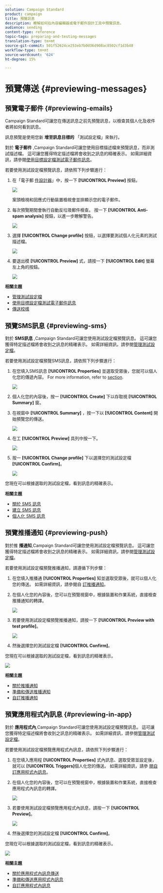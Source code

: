 ```yaml
---
solution: Campaign Standard
product: campaign
title: 預覽訊息
description: 瞭解如何在內容編輯器或電子郵件設計工具中預覽訊息。
audience: sending
content-type: reference
topic-tags: preparing-and-testing-messages
translation-type: tm+mt
source-git-commit: 501f52624ce253eb7b0d36d908ac8502cf1d3b48
workflow-type: tm+mt
source-wordcount: '624'
ht-degree: 15%

---
```



# 預覽傳送 {#previewing-messages}

## 預覽電子郵件 {#previewing-emails}

Campaign Standard可讓您在傳送訊息之前先預覽訊息，以檢查其個人化及收件者將如何看到訊息。

訊息預覽是使用您新 **增至訊息目標的** 「測試設定檔」來執行。

對於 **電子郵件** ,Campaign Standard可讓您使用目標描述檔來預覽訊息，而非測試描述檔。 這可讓您獲得特定描述檔將會收到之訊息的精確表示。 如需詳細資訊，請參閱[使用目標設定檔測試電子郵件訊息](../../sending/using/testing-messages-using-target.md)。

若要使用測試設定檔預覽訊息，請依照下列步驟進行：

1. 在「電子郵 [件設計器](../../designing/using/designing-content-in-adobe-campaign.md)」中，按一下 **[!UICONTROL Preview]** 按鈕。

   ![](assets/sending_preview.png)

   案頭檢視和回應式行動裝置檢視會並排顯示您的電子郵件。

1. 每次預覽期間會執行自動反垃圾郵件檢查。 按一下 **[!UICONTROL Anti-spam analysis]** 按鈕，以進一步瞭解警告。

   ![](assets/sending_anti-spam_analysis.png)

1. 選擇 **[!UICONTROL Change profile]** 按鈕，以選擇要測試個人化元素的測試描述檔。

   ![](assets/sending_test-profile.png)

1. 要退出模 **[!UICONTROL Preview]** 式，請按一下 **[!UICONTROL Edit]** 螢幕左上角的按鈕。

   ![](assets/sending_preview_edit.png)

**相關主題**

* [管理測試設定檔](../../audiences/using/managing-test-profiles.md)
* [使用目標設定檔測試電子郵件訊息](../../sending/using/testing-messages-using-target.md)
* [傳送校樣](../../sending/using/sending-proofs.md)

## 預覽SMS訊息 {#previewing-sms}

對於 **SMS訊息** ,Campaign Standard可讓您使用測試設定檔預覽訊息。 這可讓您獲得特定描述檔將會收到之訊息的精確表示。 如需詳細資訊，請參閱[管理測試設定檔](../../audiences/using/managing-test-profiles.md)。

若要使用測試設定檔預覽SMS訊息，請依照下列步驟進行：

1. 在您填入SMS訊息 **[!UICONTROL Properties]** 並選取受眾後，您就可以個人化您的傳遞內容。 For more information, refer to [section](../../channels/using/personalizing-sms-messages.md).

   ![](assets/sms_preview.png)

1. 個人化您的內容後，按一 **[!UICONTROL Create]** 下以存取視 **[!UICONTROL Summary]** 窗。

1. 在視窗中 **[!UICONTROL Summary]** ，按一下以 **[!UICONTROL Content]** 開始預覽您的傳送。

   ![](assets/sms_preview_2.png)

1. 在工 **[!UICONTROL Preview]** 具列中按一下。

   ![](assets/sms_preview_3.png)

1. 按一 **[!UICONTROL Change profile]** 下以選擇您的測試設定檔 **[!UICONTROL Confirm]**。

   ![](assets/sms_preview_4.png)

您現在可以根據選取的測試設定檔，看到訊息的精確表示。

**相關主題**

* [關於 SMS 訊息](../../channels/using/about-sms-messages.md)
* [建立 SMS 訊息](../../channels/using/creating-an-sms-message.md)
* [個人化 SMS 訊息](../../channels/using/personalizing-sms-messages.md)

## 預覽推播通知 {#previewing-push}

對於推 **播通知**,Campaign Standard可讓您使用測試設定檔預覽訊息。 這可讓您獲得特定描述檔將會收到之訊息的精確表示。 如需詳細資訊，請參閱[管理測試設定檔](../../audiences/using/managing-test-profiles.md)。

若要使用測試設定檔預覽推播通知，請遵循下列步驟：

1. 在您填入推播通 **[!UICONTROL Properties]** 知並選取受眾後，就可以個人化您的傳送。 如需詳細資訊，請參閱自 [訂推播通知](../../channels/using/customizing-a-push-notification.md)。

1. 在個人化您的內容後，您可以在預覽視窗中，根據裝置和作業系統，直接檢查推播通知的轉譯。

   ![](assets/push_preview.png)

1. 若要使用測試設定檔預覽推播通知，請按一下 **[!UICONTROL Preview with test profile]**。

   ![](assets/push_preview_2.png)

1. 然後選擇您的測試設定檔 **[!UICONTROL Confirm]**。

您現在可以根據選取的測試設定檔，看到訊息的精確表示。

![](assets/push_preview_3.png)

**相關主題**

* [關於推播通知](../../channels/using/about-push-notifications.md)
* [準備和傳送推播通知](../../channels/using/preparing-and-sending-a-push-notification.md)
* [自訂推播通知](../../channels/using/customizing-a-push-notification.md)

## 預覽應用程式內訊息 {#previewing-in-app}

對於 **應用程式內**,Campaign Standard可讓您使用測試設定檔預覽訊息。 這可讓您獲得特定描述檔將會收到之訊息的精確表示。 如需詳細資訊，請參閱[管理測試設定檔](../../audiences/using/managing-test-profiles.md)。

若要使用測試設定檔預覽應用程式內訊息，請依照下列步驟進行：

1. 在您填入應用程 **[!UICONTROL Properties]** 式內訊息、選取受眾並設定後，就可以 **[!UICONTROL Triggers]**&#x200B;個人化您的傳送。 如需詳細資訊，請參 [閱自訂應用程式內訊息](../../channels/using/customizing-an-in-app-message.md)。

1. 在個人化您的內容後，您可以在預覽視窗中，根據裝置和作業系統，直接檢查應用程式內訊息的轉譯。

   ![](assets/in_app_preview.png)

1. 若要使用測試設定檔預覽應用程式內訊息，請按一下 **[!UICONTROL Preview]**。

   ![](assets/in_app_preview_2.png)

1. 然後選擇您的測試設定檔 **[!UICONTROL Confirm]**。

您現在可以根據選取的測試設定檔，看到訊息的精確表示。

![](assets/in_app_preview_3.png)

**相關主題**

* [關於應用程式內訊息傳送](../../channels/using/about-in-app-messaging.md)
* [準備和傳送應用程式內訊息](../../channels/using/preparing-and-sending-an-in-app-message.md)
* [自訂應用程式內訊息](../../channels/using/customizing-an-in-app-message.md)